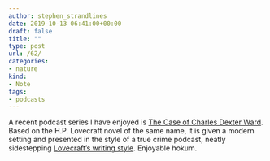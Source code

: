 ```yaml
---
author: stephen_strandlines
date: 2019-10-13 06:41:00+00:00
draft: false
title: ""
type: post
url: /62/
categories:
- nature
kind:
- Note
tags:
- podcasts
---
```


A recent podcast series I have enjoyed is [The Case of Charles Dexter Ward](https://www.bbc.co.uk/programmes/p06spb8w). Based on the H.P. Lovecraft novel of the same name, it is given a modern setting and presented in the style of a true crime podcast, neatly sidestepping [Lovecraft’s writing style](https://howtowritelike.com/2019/02/06/how-to-write-like-h-p-lovecraft/). Enjoyable hokum.
